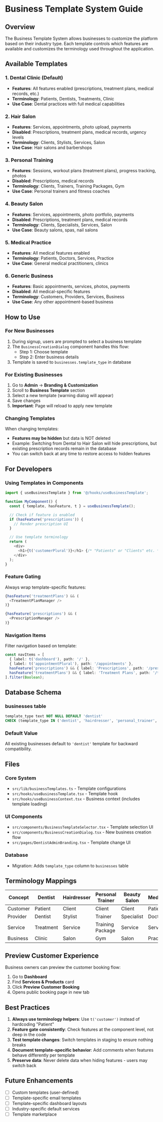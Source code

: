 # Business Template System Guide

## Overview

The Business Template System allows businesses to customize the platform based on their industry type. Each template controls which features are available and customizes the terminology used throughout the application.

## Available Templates

### 1. Dental Clinic (Default)
- **Features**: All features enabled (prescriptions, treatment plans, medical records, etc.)
- **Terminology**: Patients, Dentists, Treatments, Clinic
- **Use Case**: Dental practices with full medical capabilities

### 2. Hair Salon
- **Features**: Services, appointments, photo upload, payments
- **Disabled**: Prescriptions, treatment plans, medical records, urgency levels
- **Terminology**: Clients, Stylists, Services, Salon
- **Use Case**: Hair salons and barbershops

### 3. Personal Training
- **Features**: Sessions, workout plans (treatment plans), progress tracking, photos
- **Disabled**: Prescriptions, medical records
- **Terminology**: Clients, Trainers, Training Packages, Gym
- **Use Case**: Personal trainers and fitness coaches

### 4. Beauty Salon
- **Features**: Services, appointments, photo portfolio, payments
- **Disabled**: Prescriptions, treatment plans, medical records
- **Terminology**: Clients, Specialists, Services, Salon
- **Use Case**: Beauty salons, spas, nail salons

### 5. Medical Practice
- **Features**: All medical features enabled
- **Terminology**: Patients, Doctors, Services, Practice
- **Use Case**: General medical practitioners, clinics

### 6. Generic Business
- **Features**: Basic appointments, services, photos, payments
- **Disabled**: All medical-specific features
- **Terminology**: Customers, Providers, Services, Business
- **Use Case**: Any other appointment-based business

## How to Use

### For New Businesses

1. During signup, users are prompted to select a business template
2. The `BusinessCreationDialog` component handles this flow:
   - Step 1: Choose template
   - Step 2: Enter business details
3. Template is saved to `businesses.template_type` in database

### For Existing Businesses

1. Go to **Admin** → **Branding & Customization**
2. Scroll to **Business Template** section
3. Select a new template (warning dialog will appear)
4. Save changes
5. **Important**: Page will reload to apply new template

### Changing Templates

When changing templates:
- **Features may be hidden** but data is NOT deleted
- Example: Switching from Dental to Hair Salon will hide prescriptions, but existing prescription records remain in the database
- You can switch back at any time to restore access to hidden features

## For Developers

### Using Templates in Components

```typescript
import { useBusinessTemplate } from '@/hooks/useBusinessTemplate';

function MyComponent() {
  const { template, hasFeature, t } = useBusinessTemplate();

  // Check if feature is enabled
  if (hasFeature('prescriptions')) {
    // Render prescription UI
  }

  // Use template terminology
  return (
    <div>
      <h1>{t('customerPlural')}</h1> {/* "Patients" or "Clients" etc. */}
    </div>
  );
}
```

### Feature Gating

Always wrap template-specific features:

```typescript
{hasFeature('treatmentPlans') && (
  <TreatmentPlanManager />
)}

{hasFeature('prescriptions') && (
  <PrescriptionManager />
)}
```

### Navigation Items

Filter navigation based on template:

```typescript
const navItems = [
  { label: t('dashboard'), path: '/' },
  { label: t('appointmentPlural'), path: '/appointments' },
  hasFeature('prescriptions') && { label: 'Prescriptions', path: '/prescriptions' },
  hasFeature('treatmentPlans') && { label: 'Treatment Plans', path: '/treatment-plans' },
].filter(Boolean);
```

## Database Schema

### businesses table

```sql
template_type text NOT NULL DEFAULT 'dentist'
CHECK (template_type IN ('dentist', 'hairdresser', 'personal_trainer', 'beauty_salon', 'medical', 'generic'))
```

### Default Value

All existing businesses default to `'dentist'` template for backward compatibility.

## Files

### Core System
- `src/lib/businessTemplates.ts` - Template configurations
- `src/hooks/useBusinessTemplate.tsx` - Template hook
- `src/hooks/useBusinessContext.tsx` - Business context (includes template loading)

### UI Components
- `src/components/BusinessTemplateSelector.tsx` - Template selection UI
- `src/components/BusinessCreationDialog.tsx` - New business creation flow
- `src/pages/DentistAdminBranding.tsx` - Template change UI

### Database
- Migration: Adds `template_type` column to `businesses` table

## Terminology Mappings

| Concept | Dentist | Hairdresser | Personal Trainer | Beauty Salon | Medical | Generic |
|---------|---------|-------------|------------------|--------------|---------|---------|
| Customer | Patient | Client | Client | Client | Patient | Customer |
| Provider | Dentist | Stylist | Trainer | Specialist | Doctor | Provider |
| Service | Treatment | Service | Training Package | Service | Service | Service |
| Business | Clinic | Salon | Gym | Salon | Practice | Business |

## Preview Customer Experience

Business owners can preview the customer booking flow:

1. Go to **Dashboard**
2. Find **Services & Products** card
3. Click **Preview Customer Booking**
4. Opens public booking page in new tab

## Best Practices

1. **Always use terminology helpers**: Use `t('customer')` instead of hardcoding "Patient"
2. **Feature gate consistently**: Check features at the component level, not deep in the code
3. **Test template changes**: Switch templates in staging to ensure nothing breaks
4. **Document template-specific behavior**: Add comments when features behave differently per template
5. **Preserve data**: Never delete data when hiding features - users may switch back

## Future Enhancements

- [ ] Custom templates (user-defined)
- [ ] Template-specific email templates
- [ ] Template-specific dashboard layouts
- [ ] Industry-specific default services
- [ ] Template marketplace
